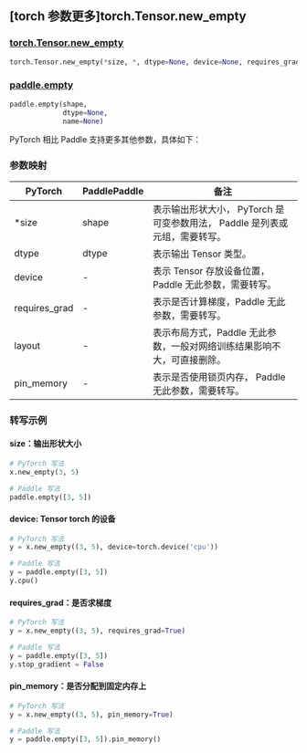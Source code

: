 ## [torch 参数更多]torch.Tensor.new_empty

### [torch.Tensor.new_empty](https://pytorch.org/docs/stable/generated/torch.Tensor.new_empty.html#torch-tensor-new-empty)

```python
torch.Tensor.new_empty(*size, *, dtype=None, device=None, requires_grad=False, layout=torch.strided, pin_memory=False)
```

### [paddle.empty](https://www.paddlepaddle.org.cn/documentation/docs/zh/develop/api/paddle/empty_cn.html)

```python
paddle.empty(shape,
             dtype=None,
             name=None)
```

PyTorch 相比 Paddle 支持更多其他参数，具体如下：

### 参数映射

| PyTorch       | PaddlePaddle | 备注                                                         |
| ------------- | ------------ | ------------------------------------------------------------ |
| *size         | shape        | 表示输出形状大小， PyTorch 是可变参数用法， Paddle 是列表或元组，需要转写。 |
| dtype         | dtype        | 表示输出 Tensor 类型。                                       |
| device        | -            | 表示 Tensor 存放设备位置，Paddle 无此参数，需要转写。    |
| requires_grad | -            | 表示是否计算梯度，Paddle 无此参数，需要转写。            |
| layout        | -            | 表示布局方式，Paddle 无此参数，一般对网络训练结果影响不大，可直接删除。 |
| pin_memory    | -            | 表示是否使用锁页内存， Paddle 无此参数，需要转写。       |

### 转写示例

#### size：输出形状大小

```python
# PyTorch 写法
x.new_empty(3, 5)

# Paddle 写法
paddle.empty([3, 5])
```


#### device: Tensor torch 的设备

```python
# PyTorch 写法
y = x.new_empty((3, 5), device=torch.device('cpu'))

# Paddle 写法
y = paddle.empty([3, 5])
y.cpu()
```

#### requires_grad：是否求梯度

```python
# PyTorch 写法
y = x.new_empty((3, 5), requires_grad=True)

# Paddle 写法
y = paddle.empty([3, 5])
y.stop_gradient = False
```

#### pin_memory：是否分配到固定内存上

```python
# PyTorch 写法
y = x.new_empty((3, 5), pin_memory=True)

# Paddle 写法
y = paddle.empty([3, 5]).pin_memory()
```
